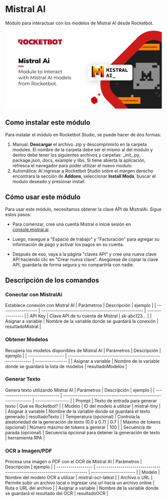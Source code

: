 



# Mistral AI
  
Módulo para interactuar con los modelos de Mistral AI desde Rocketbot.  

 
![banner](imgs/Banner_MistralAi.jpg)
## Como instalar este módulo
  
Para instalar el módulo en Rocketbot Studio, se puede hacer de dos formas:
1. Manual: __Descargar__ el archivo .zip y descomprimirlo en la carpeta modules. El nombre de la carpeta debe ser el mismo al del módulo y dentro debe tener los siguientes archivos y carpetas: \__init__.py, package.json, docs, example y libs. Si tiene abierta la aplicación, refresca el navegador para poder utilizar el nuevo modulo.
2. Automática: Al ingresar a Rocketbot Studio sobre el margen derecho encontrara la sección de **Addons**, seleccionar **Install Mods**, buscar el modulo deseado y presionar install.  

## Cómo usar este módulo

Para usar este módulo, necesitamos obtener la clave API de MistralAi. Sigue estos pasos:

- Para comenzar, cree una cuenta Mistral o inicie sesión en [console.mistral.ai](https://console.mistral.ai/home).

- Luego, navegue a "Espacio de trabajo" y "Facturación" para agregar su información de pago y activar los pagos en su cuenta.
- Después de eso, vaya a la página "claves API" y cree una nueva clave API haciendo clic en "Crear nueva clave". Asegúrese de copiar la clave API, guardarla de forma segura y no compartirla con nadie.
## Descripción de los comandos

### Conectar con MistralAi
  
Establece conexión con Mistral AI
| Parámetros         | Descripción                                         | ejemplo          |
| ------------------ | --------------------------------------------------- | ---------------- |
| API Key            | Clave API de tu cuenta de Mistral                   | sk-abc123...     |
| Asignar a variable | Nombre de la variable donde se guardará la conexión | resultadoMistral |

### Obtener Modelos
  
Recupera los modelos disponibles de Mistral AI
| Parámetros         | Descripción                                                 | ejemplo          |
| ------------------ | ----------------------------------------------------------- | ---------------- |
| Asignar a variable | Nombre de la variable donde se guardará la lista de modelos | resultadoModelos |

### Generar Texto
  
Genera texto utilizando Mistral AI
| Parámetros                     | Descripción                                                    | ejemplo           |
| ------------------------------ | -------------------------------------------------------------- | ----------------- |
| Prompt                         | Texto de entrada para generar texto                            | Qué es Rocketbot? |
| Modelo                         | ID del modelo a utilizar                                       | mistral-tiny      |
| Asignar a variable             | Nombre de la variable donde se guardará el texto generado      | resultadoTexto    |
| Temperatura (opcional)         | Controla la aleatoriedad de la generación de texto (0.0 a 0.7) | 0.7               |
| Máximo de tokens (opcional)    | Número máximo de tokens a generar                              | 100               |
| Secuencia de parada (opcional) | Secuencia opcional para detener la generación de texto         | herramienta RPA   |

### OCR a Imagen/PDF
  
Procesa una imagen o PDF con el OCR de Mistral AI
| Parámetros         | Descripción                                                               | ejemplo                |
| ------------------ | ------------------------------------------------------------------------- | ---------------------- |
| Modelo             | Nombre del modelo OCR a utilizar                                          | mistral-ocr-latest     |
| Archivo o URL      | Permite subir un archivo local o ingresar una url hacia un archivo online | Ruta o URL del archivo |
| Asignar a variable | Nombre de la variable donde se guardará el resultado del OCR              | resultadoOCR           |
